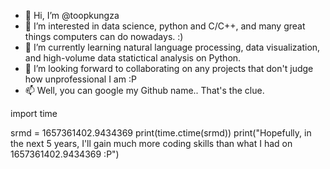 - 👋 Hi, I’m @toopkungza
- 👀 I’m interested in data science, python and C/C++, and many great things computers can do nowadays. :)
- 🌱 I’m currently learning natural language processing, data visualization, and high-volume data statictical analysis on Python.
- 💞️ I’m looking forward to collaborating on any projects that don't judge how unprofessional I am :P
- 📫 Well, you can google my Github name.. That's the clue.

<!---
toopkungza/toopkungza is a ✨ special ✨ repository because its `README.md` (this file) appears on your GitHub profile.
You can click the Preview link to take a look at your changes.
--->

import time

srmd = 1657361402.9434369
print(time.ctime(srmd))
print("Hopefully, in the next 5 years, I'll gain much more coding skills than what I had on 1657361402.9434369 :P") 
